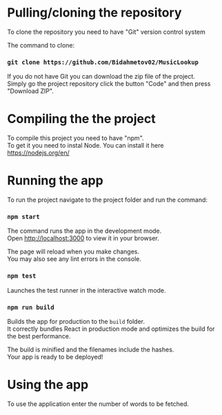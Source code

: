# Pulling/cloning the repository

To clone the repository you need to have "Git" version control system

The command to clone:

### `git clone https://github.com/Bidahmetov02/MusicLookup`

If you do not have Git you can download the zip file of the project.\
Simply go the project repository click the button "Code" and then press "Download ZIP".

# Compiling the the project

To compile this project you need to have "npm".\
To get it you need to instal Node. You can install it here https://nodejs.org/en/ 

# Running the app

To run the project navigate to the project folder and run the command:

### `npm start`

The command runs the app in the development mode.\
Open [http://localhost:3000](http://localhost:3000) to view it in your browser.

The page will reload when you make changes.\
You may also see any lint errors in the console.

### `npm test`

Launches the test runner in the interactive watch mode.

### `npm run build`

Builds the app for production to the `build` folder.\
It correctly bundles React in production mode and optimizes the build for the best performance.

The build is minified and the filenames include the hashes.\
Your app is ready to be deployed!

# Using the app

To use the application enter the number of words to be fetched.


